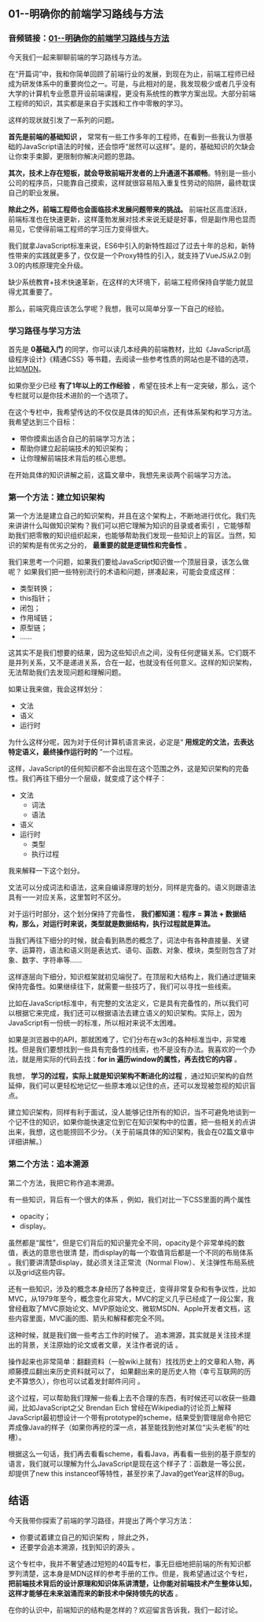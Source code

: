 ## 01--明确你的前端学习路线与方法
### 音频链接：[01--明确你的前端学习路线与方法](https://static001.geekbang.org/resource/audio/d3/69/d3c4223c657db9e83c1c617d8e421669.mp3)


今天我们一起来聊聊前端的学习路线与方法。

在“开篇词”中，我和你简单回顾了前端行业的发展，到现在为止，前端工程师已经成为研发体系中的重要岗位之一。可是，与此相对的是，我发现极少或者几乎没有大学的计算机专业愿意开设前端课程，更没有系统性的教学方案出现。大部分前端工程师的知识，其实都是来自于实践和工作中零散的学习。

这样的现状就引发了一系列的问题。

 __首先是前端的基础知识 ，__ 常常有一些工作多年的工程师，在看到一些我认为很基础的JavaScript语法的时候，还会惊呼“居然可以这样”。是的，基础知识的欠缺会让你束手束脚，更限制你解决问题的思路。

 __其次，技术上存在短板，就会导致前端开发者的上升通道不甚顺畅__。特别是一些小公司的程序员，只能靠自己摸索，这样就很容易陷入重复性劳动的陷阱，最终耽误自己的职业发展。

 __除此之外，前端工程师也会面临技术发展问题带来的挑战。__ 前端社区高度活跃，前端标准也在快速更新，这样蓬勃发展对技术来说无疑是好事，但是副作用也显而易见，它使得前端工程师的学习压力变得很大。

我们就拿JavaScript标准来说，ES6中引入的新特性超过了过去十年的总和，新特性带来的实践就更多了，仅仅是一个Proxy特性的引入，就支持了VueJS从2.0到3.0的内核原理完全升级。

缺少系统教育+技术快速革新，在这样的大环境下，前端工程师保持自学能力就显得尤其重要了。

那么，前端究竟应该怎么学呢？我想，我可以简单分享一下自己的经验。

### 学习路径与学习方法

首先是 __0基础入门__ 的同学，你可以读几本经典的前端教材，比如《JavaScript高级程序设计》《精通CSS》等书籍，去阅读一些参考性质的网站也是不错的选项，比如[MDN](https://developer.mozilla.org)。

如果你至少已经 __有了1年以上的工作经验__ ，希望在技术上有一定突破，那么，这个专栏就可以是你技术进阶的一个选项了。

在这个专栏中，我希望传达的不仅仅是具体的知识点，还有体系架构和学习方法。我希望达到三个目标：

 - 带你摸索出适合自己的前端学习方法；
 - 帮助你建立起前端技术的知识架构；
 - 让你理解前端技术背后的核心思想。

在开始具体的知识讲解之前，这篇文章中，我想先来谈两个前端学习方法。

### 第一个方法：建立知识架构
第一个方法是建立自己的知识架构，并且在这个架构上，不断地进行优化。我们先来讲讲什么叫做知识架构？我们可以把它理解为知识的目录或者索引 ，它能够帮助我们把零散的知识组织起来，也能够帮助我们发现一些知识上的盲区。当然，知识的架构是有优劣之分的， __最重要的就是逻辑性和完备性__ 。

我们来思考一个问题，如果我们要给JavaScript知识做一个顶层目录，该怎么做呢？
如果我们把一些特别流行的术语和问题，拼凑起来，可能会变成这样：

- 类型转换；
- this指针；
- 闭包；
- 作用域链；
- 原型链；
- ……

这其实不是我们想要的结果，因为这些知识点之间，没有任何逻辑关系。它们既不是并列关系，又不是递进关系，合在一起，也就没有任何意义。这样的知识架构，无法帮助我们去发现问题和理解问题。

如果让我来做，我会这样划分：
- 文法
- 语义
- 运行时

为什么这样分呢，因为对于任何计算机语言来说，必定是“  __用规定的文法，去表达特定语义，最终操作运行时的__ ”一个过程。

这样，JavaScript的任何知识都不会出现在这个范围之外，这是知识架构的完备性。我们再往下细分一个层级，就变成了这个样子：

- 文法
	- 词法
	- 语法
- 语义
- 运行时
	- 类型
	- 执行过程

我来解释一下这个划分。

文法可以分成词法和语法，这来自编译原理的划分，同样是完备的。语义则跟语法具有一一对应关系，这里暂时不区分。

对于运行时部分，这个划分保持了完备性， __我们都知道：程序 = 算法 + 数据结构，那么，对运行时来说，类型就是数据结构，执行过程就是算法。__ 

当我们再往下细分的时候，就会看到熟悉的概念了，词法中有各种直接量、关键字、运算符，语法和语义则是表达式、语句、函数、对象、模块，类型则包含了对象、数字、字符串等……

这样逐层向下细分，知识框架就初见端倪了。在顶层和大结构上，我们通过逻辑来保持完备性。如果继续往下，就需要一些技巧了，我们可以寻找一些线索。

比如在JavaScript标准中，有完整的文法定义，它是具有完备性的，所以我们可以根据它来完成，我们还可以根据语法去建立语义的知识架构。实际上，因为JavaScript有一份统一的标准，所以相对来说不太困难。

如果是浏览器中的API，那就困难了，它们分布在w3c的各种标准当中，非常难找。但是我们要想找到一些具有完备性的线索，也不是没有办法。我喜欢的一个办法，就是用实际的代码去找：__for in 遍历window的属性，再去找它的内容__ 。

我想， __学习的过程，实际上就是知识架构不断进化的过程__ ，通过知识架构的自然延伸，我们可以更轻松地记忆一些原本难以记住的点，还可以发现被忽视的知识盲点。

建立知识架构，同样有利于面试，没人能够记住所有的知识，当不可避免地谈到一个记不住的知识，如果你能快速定位到它在知识架构中的位置，把一些相关的点讲出来，我想，这也能捞回不少分。（关于前端具体的知识架构，我会在02篇文章中详细讲解。）

### 第二个方法：追本溯源

第二个方法，我把它称作追本溯源。

 有一些知识，背后有一个很大的体系 ，例如，我们对比一下CSS里面的两个属性

- opacity；
- display。

虽然都是“属性”，但是它们背后的知识量完全不同，opacity是个非常单纯的数值，表达的意思也很清 楚，而display的每一个取值背后都是一个不同的布局体系 。我们要讲清楚display，就必须关注正常流（Normal Flow）、关注弹性布局系统以及grid这些内容。

还有一些知识，涉及的概念本身经历了各种变迁，变得非常复杂和有争议性，比如MVC，从1979年至今，概念变化非常大，MVC的定义几乎已经成了一段公案，我曾经截取了MVC原始论文、MVP原始论文、微软MSDN、Apple开发者文档，这些内容里面，MVC画的图、箭头和解释都完全不同。

这种时候，就是我们做一些考古工作的时候了。  追本溯源，其实就是关注技术提出的背景，关注原始的论文或者文章，关注作者说的话 。

操作起来也非常简单：翻翻资料（一般wiki上就有）找找历史上的文章和人物，再顺藤摸瓜翻出来历史资料就可以了， 如果翻出来的是历史人物（幸亏互联网的历史不算悠久），你也可以试着发封邮件问问 。

这个过程，可以帮助我们理解一些看上去不合理的东西，有时候还可以收获一些趣闻，比如JavaScript之父 Brendan Eich 曾经在Wikipedia的讨论页上解释JavaScript最初想设计一个带有prototype的scheme，结果受到管理层命令把它弄成像Java的样子（如果你再挖的深一点，甚至能找到他对某位“尖头老板”的吐槽）。

根据这么一句话，我们再去看看scheme，看看Java，再看看一些别的基于原型的语言，我们就可以理解为什么JavaScript是现在这个样子了：函数是一等公民，却提供了new this instanceof等特性，甚至抄来了Java的getYear这样的Bug。

## 结语

今天我带你探索了前端的学习路径，并提出了两个学习方法：

- 你要试着建立自己的知识架构 ，除此之外，
- 还要学会追本溯源，找到知识的源头 。

这个专栏中，我并不奢望通过短短的40篇专栏，事无巨细地把前端的所有知识都罗列清楚，这本身是MDN这样的参考手册的工作。但是，我希望通过这个专栏， __把前端技术背后的设计原理和知识体系讲清楚，让你能对前端技术产生整体认知，这样才能够在未来汹涌而来的新技术中保持领先的状态__ 。

在你的认识中，前端知识的结构是怎样的？欢迎留言告诉我，我们一起讨论。
